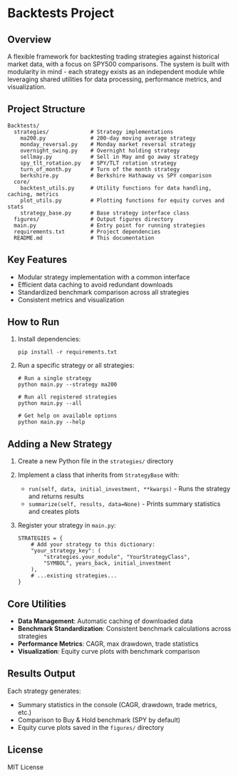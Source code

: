 # Backtests Project

## Overview
A flexible framework for backtesting trading strategies against historical market data, with a focus on SPY500 comparisons. The system is built with modularity in mind - each strategy exists as an independent module while leveraging shared utilities for data processing, performance metrics, and visualization.

## Project Structure
```
Backtests/
  strategies/             # Strategy implementations
    ma200.py              # 200-day moving average strategy
    monday_reversal.py    # Monday market reversal strategy
    overnight_swing.py    # Overnight holding strategy
    sellmay.py            # Sell in May and go away strategy
    spy_tlt_rotation.py   # SPY/TLT rotation strategy
    turn_of_month.py      # Turn of the month strategy
    berkshire.py          # Berkshire Hathaway vs SPY comparison
  core/
    backtest_utils.py     # Utility functions for data handling, caching, metrics
    plot_utils.py         # Plotting functions for equity curves and stats
    strategy_base.py      # Base strategy interface class
  figures/                # Output figures directory
  main.py                 # Entry point for running strategies
  requirements.txt        # Project dependencies
  README.md               # This documentation
```

## Key Features
- Modular strategy implementation with a common interface
- Efficient data caching to avoid redundant downloads
- Standardized benchmark comparison across all strategies
- Consistent metrics and visualization

## How to Run
1. Install dependencies:
   ```
   pip install -r requirements.txt
   ```
2. Run a specific strategy or all strategies:
   ```
   # Run a single strategy
   python main.py --strategy ma200

   # Run all registered strategies
   python main.py --all

   # Get help on available options
   python main.py --help
   ```

## Adding a New Strategy
1. Create a new Python file in the `strategies/` directory
2. Implement a class that inherits from `StrategyBase` with:
   - `run(self, data, initial_investment, **kwargs)` - Runs the strategy and returns results
   - `summarize(self, results, data=None)` - Prints summary statistics and creates plots

3. Register your strategy in `main.py`:
   ```
   STRATEGIES = {
       # Add your strategy to this dictionary:
       "your_strategy_key": (
           "strategies.your_module", "YourStrategyClass",
           "SYMBOL", years_back, initial_investment
       ),
       # ...existing strategies...
   }
   ```

## Core Utilities
- **Data Management**: Automatic caching of downloaded data
- **Benchmark Standardization**: Consistent benchmark calculations across strategies
- **Performance Metrics**: CAGR, max drawdown, trade statistics
- **Visualization**: Equity curve plots with benchmark comparison

## Results Output
Each strategy generates:
- Summary statistics in the console (CAGR, drawdown, trade metrics, etc.)
- Comparison to Buy & Hold benchmark (SPY by default)
- Equity curve plots saved in the `figures/` directory

## License
MIT License
